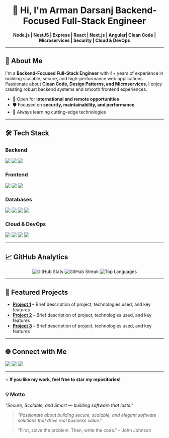 <h1 align="center">👋 Hi, I'm Arman Darsanj Backend-Focused Full-Stack Engineer</h1>

<p align="center">
  <b>Node.js | NestJS | Express | React | Next.js | Angular| Clean Code | Microservices | Security | Cloud & DevOps</b>
</p>

---

## 🚀 About Me
I'm a **Backend-Focused Full-Stack Engineer** with 4+ years of experience in building scalable, secure, and high-performance web applications.  
Passionate about **Clean Code, Design Patterns, and Microservices**, I enjoy creating robust backend systems and smooth frontend experiences.  

- 💼 Open for **international and remote opportunities**  
- 🛡 Focused on **security, maintainability, and performance**  
- 🌱 Always learning cutting-edge technologies  

---

## 🛠 Tech Stack

### **Backend**
<p>
  <a href="https://nodejs.org" target="_blank"><img src="https://img.shields.io/badge/Node.js-43853D?style=for-the-badge&logo=node.js&logoColor=white"/></a>
  <a href="https://nestjs.com" target="_blank"><img src="https://img.shields.io/badge/NestJS-E0234E?style=for-the-badge&logo=nestjs&logoColor=white"/></a>
  <a href="https://expressjs.com" target="_blank"><img src="https://img.shields.io/badge/Express.js-000000?style=for-the-badge&logo=express&logoColor=white"/></a>
</p>

### **Frontend**
<p>
  <a href="https://react.dev" target="_blank"><img src="https://img.shields.io/badge/React-20232A?style=for-the-badge&logo=react&logoColor=61DAFB"/></a>
  <a href="https://nextjs.org" target="_blank"><img src="https://img.shields.io/badge/Next.js-000000?style=for-the-badge&logo=next.js&logoColor=white"/></a>
  <a href="https://www.typescriptlang.org/" target="_blank"><img src="https://img.shields.io/badge/TypeScript-007ACC?style=for-the-badge&logo=typescript&logoColor=white"/></a>
</p>

### **Databases**
<p>
  <a href="https://www.postgresql.org/" target="_blank"><img src="https://img.shields.io/badge/PostgreSQL-316192?style=for-the-badge&logo=postgresql&logoColor=white"/></a>
  <a href="https://www.mongodb.com/" target="_blank"><img src="https://img.shields.io/badge/MongoDB-4EA94B?style=for-the-badge&logo=mongodb&logoColor=white"/></a>
  <a href="https://www.mysql.com/" target="_blank"><img src="https://img.shields.io/badge/MySQL-005C84?style=for-the-badge&logo=mysql&logoColor=white"/></a>
  <a href="https://redis.io/" target="_blank"><img src="https://img.shields.io/badge/Redis-DC382D?style=for-the-badge&logo=redis&logoColor=white"/></a>
</p>

### **Cloud & DevOps**
<p>
  <a href="https://www.docker.com/" target="_blank"><img src="https://img.shields.io/badge/Docker-2496ED?style=for-the-badge&logo=docker&logoColor=white"/></a>
  <a href="https://aws.amazon.com/" target="_blank"><img src="https://img.shields.io/badge/AWS-232F3E?style=for-the-badge&logo=amazon-aws&logoColor=white"/></a>
  <a href="https://azure.microsoft.com/" target="_blank"><img src="https://img.shields.io/badge/Azure-0078D4?style=for-the-badge&logo=microsoft-azure&logoColor=white"/></a>
  <a href="https://github.com/features/actions" target="_blank"><img src="https://img.shields.io/badge/GitHub_Actions-2088FF?style=for-the-badge&logo=github-actions&logoColor=white"/></a>
</p>

---

## 📈 GitHub Analytics

<p align="center">
  <img src="https://github-readme-stats.vercel.app/api?username=ds-index&show_icons=true&theme=tokyonight" alt="GitHub Stats" />
  <img src="https://github-readme-streak-stats.herokuapp.com/?user=ds-index&theme=tokyonight" alt="GitHub Streak" />
  <img src="https://github-readme-stats.vercel.app/api/top-langs/?username=ds-index&layout=compact&theme=tokyonight" alt="Top Languages" />
</p>

---

## 📂 Featured Projects

- [**Project 1**](#) – Brief description of project, technologies used, and key features  
- [**Project 2**](#) – Brief description of project, technologies used, and key features  
- [**Project 3**](#) – Brief description of project, technologies used, and key features  

---

## 🌐 Connect with Me

<p>
  <a href="https://www.linkedin.com/in/arman-ds-b3b967291"><img src="https://img.shields.io/badge/LinkedIn-0A66C2?style=for-the-badge&logo=linkedin&logoColor=white"/></a>
  <a href="mailto:ds.limited.ar@gmail.com"><img src="https://img.shields.io/badge/Email-D14836?style=for-the-badge&logo=gmail&logoColor=white"/></a>
  <a href="https://github.com/ds-index"><img src="https://img.shields.io/badge/GitHub-181717?style=for-the-badge&logo=github&logoColor=white"/></a>
</p>

---

⭐ **If you like my work, feel free to star my repositories!**


### 💡 Motto
*"Secure, Scalable, and Smart — building software that lasts."*


> *"Passionate about building secure, scalable, and elegant software solutions that drive real business value."*


> “First, solve the problem. Then, write the code.” – John Johnson

